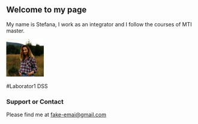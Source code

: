 ## Welcome to my page

My name is Stefana, I work as an integrator and I follow the courses of MTI master.

<img src="images/stef.png" alt="hi" width=100 height=100 class="inline"/>

#Laborator1 DSS

### Support or Contact

Please find me at fake-emai@gmail.com
